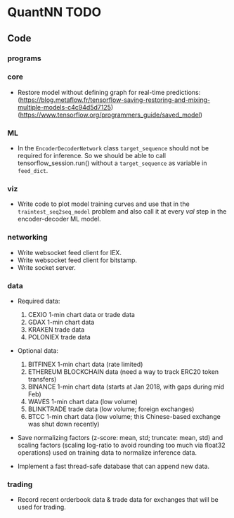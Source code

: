 # QuantNN TODO
## Code

### programs

### core
- Restore model without defining graph for real-time predictions: (https://blog.metaflow.fr/tensorflow-saving-restoring-and-mixing-multiple-models-c4c94d5d7125) (https://www.tensorflow.org/programmers_guide/saved_model)

### ML
- In the `EncoderDecoderNetwork` class `target_sequence` should not be required for inference. So we should be able to call tensorflow_session.run() without a `target_sequence` as variable in `feed_dict`.

### viz
- Write code to plot model training curves and use that in the `traintest_seq2seq_model` problem and also call it at every *val* step in the encoder-decoder ML model.

### networking
- Write websocket feed client for IEX.
- Write websocket feed client for bitstamp.
- Write socket server.

### data
- Required data:
	1. CEXIO 1-min chart data or trade data
	2. GDAX 1-min chart data
	3. KRAKEN trade data
	4. POLONIEX trade data

- Optional data:
	1. BITFINEX 1-min chart data (rate limited)
	2. ETHEREUM BLOCKCHAIN data (need a way to track ERC20 token transfers)
	3. BINANCE 1-min chart data (starts at Jan 2018, with gaps during mid Feb)
	4. WAVES 1-min chart data (low volume)
	5. BLINKTRADE trade data (low volume; foreign exchanges)
	6. BTCC 1-min chart data (low volume; this Chinese-based exchange was shut down recently)

- Save normalizing factors (z-score: mean, std; truncate: mean, std) and scaling factors (scaling log-ratio to avoid rounding too much via float32 operations) used on training data to normalize inference data.
- Implement a fast thread-safe database that can append new data.

### trading
- Record recent orderbook data & trade data for exchanges that will be used for trading.
